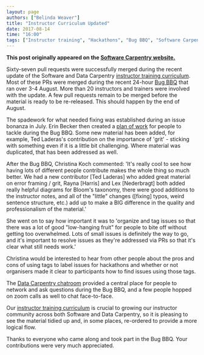 ```yaml
---
layout: page
authors: ["Belinda Weaver"]
title: "Instructor Curriculum Updated"
date: 2017-08-14
time: "16:00"
tags: ["Instructor training", "Hackathons", "Bug BBQ", "Software Carpentry"]
---
```


<p><b>This post originally appeared on the <a href="https://software-carpentry.org/">Software Carpentry website.</a></b></p>

Sixty-seven pull requests were successfully merged during the recent update of the 
Software and Data Carpentry [instructor training curriculum](http://swcarpentry.github.io/instructor-training/). Most of these PRs 
were merged during the recent 24-hour [Bug BBQ](http://www.datacarpentry.org/blog/bug-bbq/) that ran over 3-4 August. More than 
20 instructors and trainers were involved with the update. A few pull requests remain to be merged before the 
material is ready to be re-released. This should happen by the end of August. 

The spadework for what needed fixing was established during an 
issue bonanza in July. Erin Becker then created a [plan of work](https://github.com/ErinBecker/instructor-training-reorg/issues/45) 
for people to tackle during the Bug BBQ. Some new material has been added, for example, Ted Laderas's contribution on the importance 
of 'grit' - sticking with something even if it is a little bit challenging. Where material was 
duplicated, that has been addressed as well.

After the Bug BBQ, Christina Koch commented: 'It's really cool to see how having lots of different people 
contribute makes the whole thing so much better. We had a new contributor [Ted Laderas] who added great material on 
error framing / grit, Rayna [Harris] and Lex [Nederbragt] both added really helpful diagrams for Bloom's 
taxonomy, there were good additions to the instructor notes, and all of the "little" changes ([fixing] typos, 
weird sentence structure, etc.) add up to make a BIG difference in the quality and professionalism of the material.'

She went on to say how important it was to 'organize and tag issues so that there was a lot of good "low-hanging fruit" 
for people to bite off without getting too overwhelmed. Lots of small issues is definitely the way to go, 
and it's important to resolve issues as they're addressed via PRs so that it's clear what still needs work.' 

Christina would be interested to hear from other people about the pros and cons of using tags to label issues 
for hackathons and whether or not organisers made it clear to participants how to find issues using those tags.

The [Data Carpentry chatroom](https://gitter.im/data-carpentry/Lobby) provided a central place for people to 
network and ask questions during the Bug BBQ, 
and a few people hopped on zoom calls as well to chat face-to-face. 

Our [instructor training curriculum](http://swcarpentry.github.io/instructor-training/) is crucial to 
growing our instructor community across 
both Software and Data Carpentry, so it is pleasing to see the material tidied up and, in some places, re-ordered to provide a more logical flow. 

Thanks to everyone who came along and took part in the Bug BBQ. Your contributions were very much appreciated.
